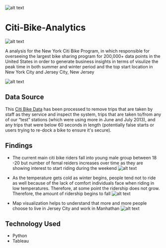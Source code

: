 ![alt text](https://raw.githubusercontent.com/david880110/Citi-Bike-Analytics/master/image/citibikedata.png)
# Citi-Bike-Analytics

![alt text](https://d21xlh2maitm24.cloudfront.net/nyc/Annual-Membership-Image.png?mtime=20170331121650)

A analysis for the New York Citi Bike Program, in which responsible for overseeing the largest bike sharing program for 200,000+ data points in the United States
 in order to generate business insights in terms of visulize the peak time in both summer and winter period and the top start location in New York City and Jersey City, New Jersey

![alt text](https://raw.githubusercontent.com/david880110/Citi-Bike-Analytics/master/image/top_location.png)

## Data Source



This [Citi Bike Data](https://www.citibikenyc.com/system-data) has been processed to remove trips that are taken by staff as they service and inspect the system, 
trips that are taken to/from any of our “test” stations (which were using more in June and July 2013), and any trips that were below 60 seconds in length 
(potentially false starts or users trying to re-dock a bike to ensure it's secure).

## Findings 


* The current main citi bike riders fall into young male group between 18 -20 but number of femal reiders increases over time as they are showing interest to start riding during the weekend
![alt text](https://raw.githubusercontent.com/david880110/Citi-Bike-Analytics/master/image/customer_base.png)

* As the temperature gets cold as winter begins, people tend not to ride as well because of the lack of comfort individuals face when riding in
low temperatures. Therefore, at some point the ridership does not grow. Therefore, the amount of ridership begins to fall 
![alt text](https://raw.githubusercontent.com/david880110/Citi-Bike-Analytics/master/image/femal_ridership.png)

* Map visualization helps to understand that more and more people choose to live in Jersey City and work in Manhathan
![alt text](https://raw.githubusercontent.com/david880110/Citi-Bike-Analytics/master/image/popular_location.png)

## Technology Used

-   Python
-   Tableau